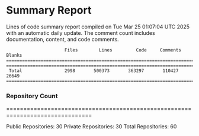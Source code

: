 # Summary Report
Lines of code summary report compiled on Tue Mar 25 01:07:04 UTC 2025 with an automatic daily update. The comment count includes documentation, content, and code comments.
```
                      Files        Lines         Code     Comments       Blanks
===============================================================================
===============================================================================
 Total                2998       500373       363297       110427        26649
===============================================================================
```

### Repository Count
===============================================================================

Public Repositories: 30
Private Repositories: 30
Total Repositories: 60

